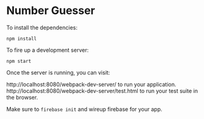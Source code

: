 # Number Guesser
To install the dependencies:

`npm install`

To fire up a development server:

`npm start`

Once the server is running, you can visit:

http://localhost:8080/webpack-dev-server/ to run your application.
http://localhost:8080/webpack-dev-server/test.html to run your test suite in the browser.

Make sure to `firebase init` and wireup firebase for your app.

